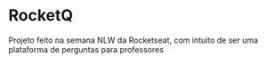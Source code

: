 # RocketQ
Projeto feito na semana NLW da Rocketseat, com intuito de ser uma plataforma de perguntas para professores 
